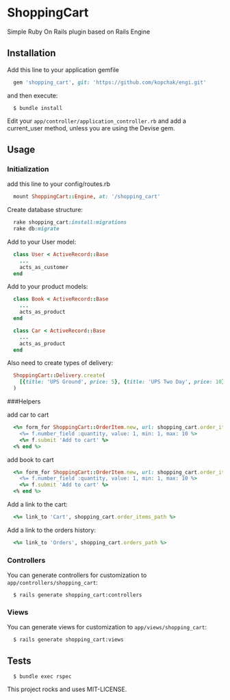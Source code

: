 
# ShoppingCart

Simple Ruby On Rails plugin based on Rails Engine

## Installation
Add this line to your application gemfile

```ruby
  gem 'shopping_cart', git: 'https://github.com/kopchak/engi.git'
```
and then execute:
```
  $ bundle install
```


Edit your `app/controller/application_controller.rb` and add a current_user method, unless you are using the Devise gem.

## Usage

### Initialization

add this line to your config/routes.rb
```ruby
  mount ShoppingCart::Engine, at: '/shopping_cart'
```

Create database structure:

```ruby
  rake shopping_cart:install:migrations
  rake db:migrate
```

Add to your User model:

```ruby
  class User < ActiveRecord::Base
    ...
    acts_as_customer
  end
```

Add to your product models:

```ruby
  class Book < ActiveRecord::Base
    ...
    acts_as_product
  end
```

```ruby
  class Car < ActiveRecord::Base
    ...
    acts_as_product
  end
```

Also need to create types of delivery:
```ruby
  ShoppingCart::Delivery.create(
    [{title: 'UPS Ground', price: 5}, {title: 'UPS Two Day', price: 10}, {title: 'UPS One Day', price: 15}]
  )
```

###Helpers

add car to cart
```ruby
  <%= form_for ShoppingCart::OrderItem.new, url: shopping_cart.order_items_path(car_id: car.id) do |f| %>
    <%= f.number_field :quantity, value: 1, min: 1, max: 10 %>
    <%= f.submit 'Add to cart' %>
  <% end %>
```

add book to cart
```ruby
  <%= form_for ShoppingCart::OrderItem.new, url: shopping_cart.order_items_path(book_id: book.id) do |f| %>
    <%= f.number_field :quantity, value: 1, min: 1, max: 10 %>
    <%= f.submit 'Add to cart' %>
  <% end %>
```

Add a link to the cart:

```ruby
  <%= link_to 'Cart', shopping_cart.order_items_path %>
```

Add a link to the orders history:

```ruby
  <%= link_to 'Orders', shopping_cart.orders_path %>
```

### Controllers

You can generate controllers for customization to `app/controllers/shopping_cart`:
```
  $ rails generate shopping_cart:controllers
```


### Views

You can generate views for customization to `app/views/shopping_cart`:
```
  $ rails generate shopping_cart:views
```



## Tests
```
  $ bundle exec rspec
```

This project rocks and uses MIT-LICENSE.
